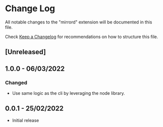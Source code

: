 # Change Log

All notable changes to the "mirrord" extension will be documented in this file.

Check [Keep a Changelog](http://keepachangelog.com/) for recommendations on how to structure this file.

## [Unreleased]

## 1.0.0 - 06/03/2022
### Changed
- Use same logic as the cli by leveraging the node library.

## 0.0.1 - 25/02/2022
- Initial release